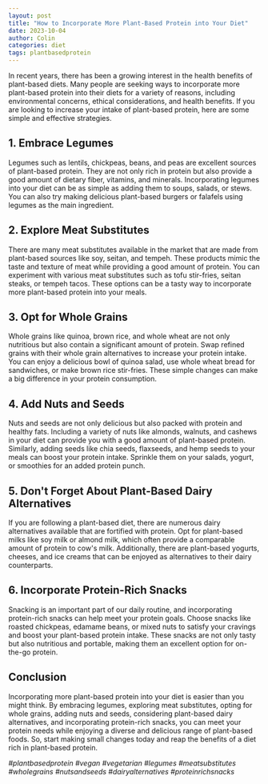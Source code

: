 ```yaml
---
layout: post
title: "How to Incorporate More Plant-Based Protein into Your Diet"
date: 2023-10-04
author: Colin
categories: diet
tags: plantbasedprotein
---
```


In recent years, there has been a growing interest in the health benefits of plant-based diets. Many people are seeking ways to incorporate more plant-based protein into their diets for a variety of reasons, including environmental concerns, ethical considerations, and health benefits. If you are looking to increase your intake of plant-based protein, here are some simple and effective strategies.

## 1. Embrace Legumes

Legumes such as lentils, chickpeas, beans, and peas are excellent sources of plant-based protein. They are not only rich in protein but also provide a good amount of dietary fiber, vitamins, and minerals. Incorporating legumes into your diet can be as simple as adding them to soups, salads, or stews. You can also try making delicious plant-based burgers or falafels using legumes as the main ingredient.

## 2. Explore Meat Substitutes

There are many meat substitutes available in the market that are made from plant-based sources like soy, seitan, and tempeh. These products mimic the taste and texture of meat while providing a good amount of protein. You can experiment with various meat substitutes such as tofu stir-fries, seitan steaks, or tempeh tacos. These options can be a tasty way to incorporate more plant-based protein into your meals.

## 3. Opt for Whole Grains

Whole grains like quinoa, brown rice, and whole wheat are not only nutritious but also contain a significant amount of protein. Swap refined grains with their whole grain alternatives to increase your protein intake. You can enjoy a delicious bowl of quinoa salad, use whole wheat bread for sandwiches, or make brown rice stir-fries. These simple changes can make a big difference in your protein consumption.

## 4. Add Nuts and Seeds

Nuts and seeds are not only delicious but also packed with protein and healthy fats. Including a variety of nuts like almonds, walnuts, and cashews in your diet can provide you with a good amount of plant-based protein. Similarly, adding seeds like chia seeds, flaxseeds, and hemp seeds to your meals can boost your protein intake. Sprinkle them on your salads, yogurt, or smoothies for an added protein punch.

## 5. Don't Forget About Plant-Based Dairy Alternatives

If you are following a plant-based diet, there are numerous dairy alternatives available that are fortified with protein. Opt for plant-based milks like soy milk or almond milk, which often provide a comparable amount of protein to cow's milk. Additionally, there are plant-based yogurts, cheeses, and ice creams that can be enjoyed as alternatives to their dairy counterparts.

## 6. Incorporate Protein-Rich Snacks

Snacking is an important part of our daily routine, and incorporating protein-rich snacks can help meet your protein goals. Choose snacks like roasted chickpeas, edamame beans, or mixed nuts to satisfy your cravings and boost your plant-based protein intake. These snacks are not only tasty but also nutritious and portable, making them an excellent option for on-the-go protein.

## Conclusion

Incorporating more plant-based protein into your diet is easier than you might think. By embracing legumes, exploring meat substitutes, opting for whole grains, adding nuts and seeds, considering plant-based dairy alternatives, and incorporating protein-rich snacks, you can meet your protein needs while enjoying a diverse and delicious range of plant-based foods. So, start making small changes today and reap the benefits of a diet rich in plant-based protein.

*#plantbasedprotein #vegan #vegetarian #legumes #meatsubstitutes #wholegrains #nutsandseeds #dairyalternatives #proteinrichsnacks*